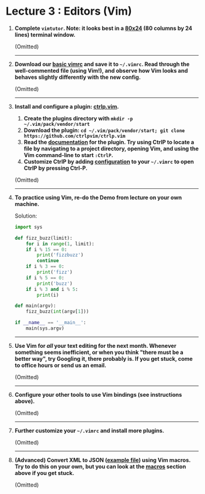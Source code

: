 # Lecture 3 : Editors (Vim)
  
1. **Complete `vimtutor`. Note: it looks best in a [80x24](https://en.wikipedia.org/wiki/VT100) (80 columns by 24 lines) terminal window.**
  
	(Omitted)
  
    ---
2. **Download our [basic vimrc](/2020/files/vimrc) and save it to `~/.vimrc`. Read through the well-commented file (using Vim!), and observe how Vim looks and behaves slightly differently with the new config.**
     
	(Omitted)
  
    ---
3. **Install and configure a plugin: [ctrlp.vim](https://github.com/ctrlpvim/ctrlp.vim).**
    1. **Create the plugins directory with `mkdir -p ~/.vim/pack/vendor/start`**
    1. **Download the plugin: `cd ~/.vim/pack/vendor/start; git clone https://github.com/ctrlpvim/ctrlp.vim`**
    1. **Read the [documentation](https://github.com/ctrlpvim/ctrlp.vim/blob/master/readme.md) for the plugin. Try using CtrlP to locate a file by navigating to a project directory, opening Vim, and using the Vim command-line to start `:CtrlP`.**
    1. **Customize CtrlP by adding [configuration](https://github.com/ctrlpvim/ctrlp.vim/blob/master/readme.md#basic-options) to your `~/.vimrc` to open CtrlP by pressing Ctrl-P.**
     
	(Omitted)
  
    ---
4. **To practice using Vim, re-do the Demo from lecture on your own machine.**
  
    Solution:
    ```python
	import sys

	def fizz_buzz(limit):
	    for i in range(1, limit):
		if i % 15 == 0:
		    print('fizzbuzz')
		    continue
		if i % 3 == 0:
		    print('fizz')
		if i % 5 == 0:
		    print('buzz')
		if i % 3 and i % 5:
		    print(i)

	def main(argv):
	    fizz_buzz(int(argv[1]))

	if __name__ == '__main__':
		main(sys.argv)
	```
  
    ---
5. **Use Vim for _all_ your text editing for the next month. Whenever something seems inefficient, or when you think "there must be a better way", try Googling it, there probably is. If you get stuck, come to office hours or send us an email.**
     
	(Omitted)
  
    ---
6. **Configure your other tools to use Vim bindings (see instructions above).**
     
	(Omitted)
  
    ---
7. **Further customize your `~/.vimrc` and install more plugins.**
     
	(Omitted)
  
    ---
8. **(Advanced) Convert XML to JSON ([example file](/2020/files/example-data.xml)) using Vim macros. Try to do this on your own, but you can look at the [macros](#macros) section above if you get stuck.**
     
	(Omitted)
  
